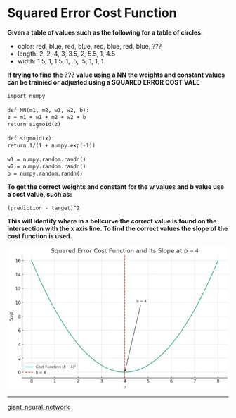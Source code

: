 # Squared Error Cost Function

**Given a table of values such as the following for a table of circles:**

- color: red, blue, red, blue, red, blue, red, blue, ???
- length: 2, 2, 4, 3, 3.5, 2, 5.5, 1, 4.5
- width: 1.5, 1, 1.5, 1, .5, .5, 1, 1, 1

**If trying to find the ??? value using a NN the weights and constant values can be trainied or adjusted using a SQUARED ERROR COST VALE**

    import numpy

    def NN(m1, m2, w1, w2, b):
    z = m1 + w1 + m2 + w2 + b
    return sigmoid(z)

    def sigmoid(x):
    return 1/(1 + numpy.exp(-1))

    w1 = numpy.random.randn()
    w2 = numpy.random.randn()
    b = numpy.random.randn()

**To get the correct weights and constant for the w values and b value use a cost value, such as:**

    (prediction - target)^2

**This will identify where in a bellcurve the correct value is found on the intersection with the x axis line. To find the correct values the slope of the cost function is used.**

![Squared Error Cost Image](./squared_error.JPG)

---

[giant_neural_network](https://www.youtube.com/watch?v=c6NBkkKNZXw&list=PLxt59R_fWVzT9bDxA76AHm3ig0Gg9S3So&index=5)
